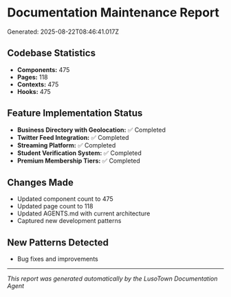 # Documentation Maintenance Report
Generated: 2025-08-22T08:46:41.017Z

## Codebase Statistics
- **Components:** 475
- **Pages:** 118
- **Contexts:** 475
- **Hooks:** 475

## Feature Implementation Status
- **Business Directory with Geolocation:** ✅ Completed
- **Twitter Feed Integration:** ✅ Completed
- **Streaming Platform:** ✅ Completed
- **Student Verification System:** ✅ Completed
- **Premium Membership Tiers:** ✅ Completed

## Changes Made
- Updated component count to 475
- Updated page count to 118
- Updated AGENTS.md with current architecture
- Captured new development patterns

## New Patterns Detected
- Bug fixes and improvements

---
*This report was generated automatically by the LusoTown Documentation Agent*

